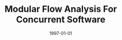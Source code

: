 ---
title: "Modular Flow Analysis For Concurrent Software"
date: 1997-01-01
venue: "1997 International Conference on Automated Software Engineering, ASE 1997, Lake Tahoe, CA, USA, November 2-5, 1997"
paperurl: https://doi.org/10.1109/ASE.1997.632847
authors: "Matthew B Dwyer"
awards: ""
---